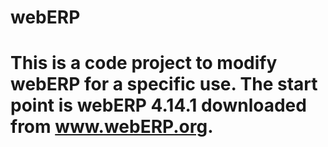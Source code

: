 # webERP
# This is a code project to modify webERP for a specific use. The start point is webERP 4.14.1 downloaded from www.webERP.org.
